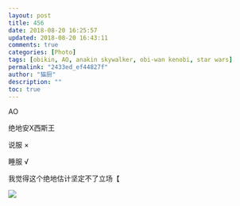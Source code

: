 ```yaml
---
layout: post
title: 456
date: 2018-08-20 16:25:57
updated: 2018-08-20 16:43:11
comments: true
categories: [Photo]
tags: [obikin, AO, anakin skywalker, obi-wan kenobi, star wars]
permalink: "2433ed_ef44827f"
author: "猫厨"
description: ""
toc: true
---
```


<p>AO</p> 
<p>绝地安X西斯王</p> 
<p>说服&nbsp;&times;</p> 
<p>睡服&nbsp;√</p> 
<p>我觉得这个绝地估计坚定不了立场【</p>

![](/img/img_cVZNdzJtQk9JV2U5emV4WTN1MnovZ1VMamUwQm14WmR2YSs3aTJyckZYRi9HcVNnZEQ0NFZnPT0.jpg)